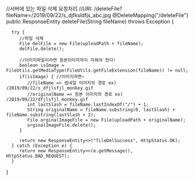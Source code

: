 //서버에 있는 파일 삭제 요청처리
   //URI: /deleteFile?fileName=/2019/09/22/s_djfksldfjs_abc.jpg
   @DeleteMapping("/deleteFile")
   public ResponseEntity<String> deleteFile(String fileName) throws Exception {
      
      try {         
         //파일 삭제 
         File delFile = new File(uploadPath + fileName);
         delFile.delete();
         
         //이미지파일이라면 원본이미지까지 지워야 한다!
         boolean isImage = FileUtils.getMediaType(FileUtils.getFileExtension(fileName)) != null;
         if(isImage) { //이미지라면~
            //fileName => 썸네일 이미지의 경로 ex) /2019/09/22/s_dfjlsfjl_monkey.gif
            //originalName => 원본 이미지의 경로 ex) /2019/09/22/dfjlsfjl_monkey.gif
            int lastSlash = fileName.lastIndexOf("/") + 1;
            String originalName = fileName.substring(0, lastSlash) + fileName.substring(lastSlash + 2);
            File orginalImageFile = new File(uploadPath + originalName);
            orginalImageFile.delete();
         }
         
         return new ResponseEntity<>("fileDelSuccess", HttpStatus.OK);
      } catch (Exception e) {
         return new ResponseEntity<>(e.getMessage(), HttpStatus.BAD_REQUEST);
      }
      
   }
